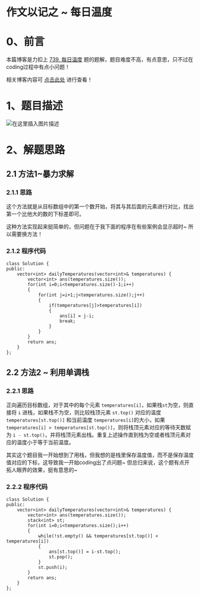 作文以记之 ~ 每日温度
=
# 0、前言
本篇博客是力扣上 [739. 每日温度](https://leetcode-cn.com/problems/daily-temperatures/) 题的题解，题目难度不高，有点意思，只不过在coding过程中有点小问题！

相关博客内容可 [点击此处](https://blog.csdn.net/m0_51961114/article/details/124289456) 进行查看！

# 1、题目描述
![在这里插入图片描述](https://img-blog.csdnimg.cn/0f3270aab7cd4c56b166df1aba538153.png?x-oss-process=image/watermark,type_d3F5LXplbmhlaQ,shadow_50,text_Q1NETiBA5bCP5by6fg==,size_20,color_FFFFFF,t_70,g_se,x_16)
# 2、解题思路
## 2.1 方法1~暴力求解
### 2.1.1 思路
这个方法就是从目标数组中的第一个数开始，将其与其后面的元素进行对比，找出第一个比他大的数的下标差即可。

这种方法实现起来挺简单的，但问题在于我下面的程序在有些案例会显示超时~
所以需要换方法！
### 2.1.2 程序代码

	class Solution {
	public:
	    vector<int> dailyTemperatures(vector<int>& temperatures) {
	        vector<int> ans(temperatures.size());
	        for(int i=0;i<temperatures.size()-1;i++)
	        {
	            for(int j=i+1;j<temperatures.size();j++)
	            {
	                if(temperatures[j]>temperatures[i])
	                {
	                    ans[i] = j-i;
	                    break;
	                }
	            }
	        }
	        return ans;
	    }
	};

## 2.2 方法2 ~ 利用单调栈
### 2.2.1 思路
正向遍历目标数组，对于其中的每个元素 `temperatures[i]`，如果栈`st`为空，则直接将 `i` 进栈，如果栈不为空，则比较栈顶元素 `st.top()` 对应的温度 `temperatures[st.top()]` 和当前温度 `temperatures[i]`的大小，如果 `temperatures[i] > temperatures[st.top()]`，则将栈顶元素对应的等待天数赋为 `i - st.top()`，并将栈顶元素出栈。重复上述操作直到栈为空或者栈顶元素对应的温度小于等于当前温度。

其实这个题目我一开始想到了用栈，但我想的是栈里保存温度值，而不是保存温度值对应的下标，这导致我一开始coding出了点问题~
但总归来说，这个题有点开拓人眼界的效果，挺有意思的~

### 2.2.2 程序代码


	class Solution {
	public:
	    vector<int> dailyTemperatures(vector<int>& temperatures) {
	        vector<int> ans(temperatures.size());
	        stack<int> st;
	        for(int i=0;i<temperatures.size();i++)
	        {
	            while(!st.empty() && temperatures[st.top()] < temperatures[i])
	            {
	                ans[st.top()] = i-st.top();
	                st.pop();
	            }
	            st.push(i);
	        }
	        return ans;
	    }
	};


